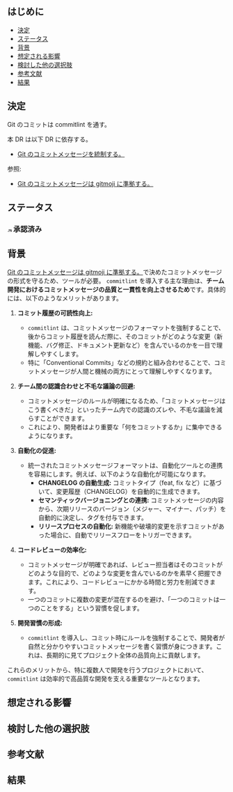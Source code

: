 ## はじめに

- [決定](#決定)
- [ステータス](#ステータス)
- [背景](#背景)
- [想定される影響](#想定される影響)
- [検討した他の選択肢](#検討した他の選択肢)
- [参考文献](#参考文献)
- [結果](#結果)

## 決定

Git のコミットは commitlint を通す。

本 DR は以下 DR に依存する。

- [Git のコミットメッセージを統制する。](./00010-commit-governance.md)

参照:

- [Git のコミットメッセージは gitmoji に準拠する。](./00011-commit-governance-gitmoji.md)

## ステータス

### <img src="https://raw.githubusercontent.com/FortAwesome/Font-Awesome/refs/heads/6.x/svgs/regular/circle-check.svg" width="10" alt="承認済み" /> 承認済み

## 背景

[Git のコミットメッセージは gitmoji に準拠する。](./00011-commit-governance-gitmoji.md)で決めたコミットメッセージの形式を守るため、ツールが必要。
`commitlint` を導入する主な理由は、**チーム開発におけるコミットメッセージの品質と一貫性を向上させるため**です。具体的には、以下のようなメリットがあります。

1.  **コミット履歴の可読性向上:**

    - `commitlint` は、コミットメッセージのフォーマットを強制することで、後からコミット履歴を読んだ際に、そのコミットがどのような変更（新機能、バグ修正、ドキュメント更新など）を含んでいるのかを一目で理解しやすくします。
    - 特に「Conventional Commits」などの規約と組み合わせることで、コミットメッセージが人間と機械の両方にとって理解しやすくなります。

2.  **チーム間の認識合わせと不毛な議論の回避:**

    - コミットメッセージのルールが明確になるため、「コミットメッセージはこう書くべきだ」といったチーム内での認識のズレや、不毛な議論を減らすことができます。
    - これにより、開発者はより重要な「何をコミットするか」に集中できるようになります。

3.  **自動化の促進:**

    - 統一されたコミットメッセージフォーマットは、自動化ツールとの連携を容易にします。例えば、以下のような自動化が可能になります。
      - **CHANGELOG の自動生成:** コミットタイプ（feat, fix など）に基づいて、変更履歴（CHANGELOG）を自動的に生成できます。
      - **セマンティックバージョニングとの連携:** コミットメッセージの内容から、次期リリースのバージョン（メジャー、マイナー、パッチ）を自動的に決定し、タグを付与できます。
      - **リリースプロセスの自動化:** 新機能や破壊的変更を示すコミットがあった場合に、自動でリリースフローをトリガーできます。

4.  **コードレビューの効率化:**

    - コミットメッセージが明確であれば、レビュー担当者はそのコミットがどのような目的で、どのような変更を含んでいるのかを素早く把握できます。これにより、コードレビューにかかる時間と労力を削減できます。
    - 一つのコミットに複数の変更が混在するのを避け、「一つのコミットは一つのことをする」という習慣を促します。

5.  **開発習慣の形成:**
    - `commitlint` を導入し、コミット時にルールを強制することで、開発者が自然と分かりやすいコミットメッセージを書く習慣が身につきます。これは、長期的に見てプロジェクト全体の品質向上に貢献します。

これらのメリットから、特に複数人で開発を行うプロジェクトにおいて、`commitlint` は効率的で高品質な開発を支える重要なツールとなります。

## 想定される影響

<!-- この変更によって、何が簡単になり、何が難しくなるか？ -->

## 検討した他の選択肢

<!-- 後から他の選択肢を考慮したか、気にする必要がないように書いておく -->

## 参考文献

<!-- この変更の参考となった資料 -->

## 結果

<!-- この変更によって、もたらされた結果を後で書き込む -->
